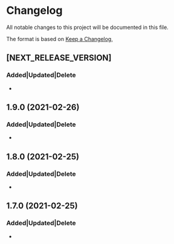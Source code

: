 # Changelog
All notable changes to this project will be documented in this file.
 
The format is based on [Keep a Changelog](https://keepachangelog.com/en/1.0.0/),

## [NEXT_RELEASE_VERSION]
### Added|Updated|Delete 
- 

## 1.9.0 (2021-02-26)
### Added|Updated|Delete 
- 

## 1.8.0 (2021-02-25)
### Added|Updated|Delete 
- 

## 1.7.0 (2021-02-25)
### Added|Updated|Delete 
- 

